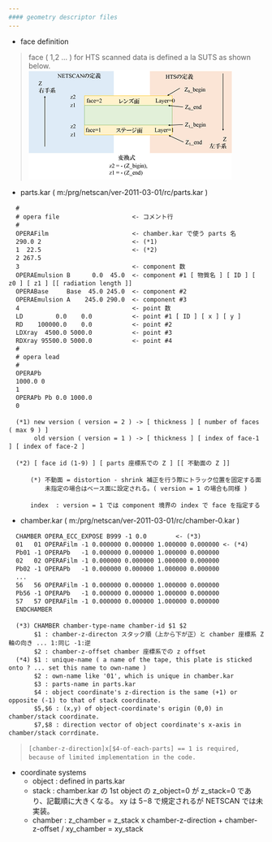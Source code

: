 ```yaml
---
#### geometry descriptor files
---
```


+ face definition
> face ( 1,2 ... ) for HTS scanned data is defined a la SUTS as shown below.  
> ![face-definition](./hts2fvxx.png)

+ parts.kar ( m:/prg/netscan/ver-2011-03-01/rc/parts.kar )  
```
  #
  # opera file                    <- コメント行
  #
  OPERAFilm                       <- chamber.kar で使う parts 名
  290.0 2                         <- (*1)
  1  22.5                         <- (*2)
  2 267.5
  3                               <- component 数
  OPERAEmulsion B      0.0  45.0  <- component #1 [ 物質名 ] [ ID ] [ z0 ] [ z1 ] [[ radiation length ]]
  OPERABase     Base  45.0 245.0  <- component #2
  OPERAEmulsion A    245.0 290.0  <- component #3
  4                               <- point 数
  LD         0.0    0.0           <- point #1 [ ID ] [ x ] [ y ]
  RD    100000.0    0.0           <- point #2
  LDXray  4500.0 5000.0           <- point #3
  RDXray 95500.0 5000.0           <- point #4
  #
  # opera lead
  #
  OPERAPb
  1000.0 0
  1
  OPERAPb Pb 0.0 1000.0
  0
  
  (*1) new version ( version = 2 ) -> [ thickness ] [ number of faces ( max 9 ) ]
       old version ( version = 1 ) -> [ thickness ] [ index of face-1 ] [ index of face-2 ]

  (*2) [ face id (1-9) ] [ parts 座標系での Z ] [[ 不動面の Z ]]
      
      (*) 不動面 = distortion - shrink 補正を行う際にトラック位置を固定する面
          未指定の場合はベース面に設定される。( version = 1 の場合も同様 )
        
      index  : version = 1 では component 境界の index で face を指定する
```

+ chamber.kar ( m:/prg/netscan/ver-2011-03-01/rc/chamber-0.kar )  
```
  CHAMBER OPERA_ECC_EXPOSE B999 -1 0.0        <- (*3)
  01   01 OPERAFilm -1 0.000000 0.000000 1.000000 0.000000 <- (*4)
  Pb01 -1 OPERAPb   -1 0.000000 0.000000 1.000000 0.000000
  02   02 OPERAFilm -1 0.000000 0.000000 1.000000 0.000000
  Pb02 -1 OPERAPb   -1 0.000000 0.000000 1.000000 0.000000
  ...
  56   56 OPERAFilm -1 0.000000 0.000000 1.000000 0.000000
  Pb56 -1 OPERAPb   -1 0.000000 0.000000 1.000000 0.000000
  57   57 OPERAFilm -1 0.000000 0.000000 1.000000 0.000000
  ENDCHAMBER
  
  (*3) CHAMBER chamber-type-name chamber-id $1 $2
       $1 : chamber-z-directon スタック順（上から下が正）と chamber 座標系 Z 軸の向き ... 1:同じ -1:逆
       $2 : chamber-z-offset chamber 座標系での z offset
  (*4) $1 : unique-name ( a name of the tape, this plate is sticked onto ? ... set this name to own-name )  
       $2 : own-name like '01', which is unique in chamber.kar  
       $3 : parts-name in parts.kar
       $4 : object coordinate's z-direction is the same (+1) or opposite (-1) to that of stack coordinate. 
       $5,$6 : (x,y) of object-coordinate's origin (0,0) in chamber/stack coordinate. 
       $7,$8 : direction vector of object coordinate's x-axis in chamber/stack corrdinate. 
```
  > ```[chamber-z-direction]x[$4-of-each-parts] == 1 is required, because of limited implementation in the code.```  

+ coordinate systems
  - object : defined in parts.kar  
  - stack : chamber.kar の 1st object の z_object=0 が z_stack=0 であり、記載順に大きくなる。 xy は $5-$8 で規定されるが NETSCAN では未実装。
  - chamber :  z_chamber = z_stack x chamber-z-direction + chamber-z-offset / xy_chamber = xy_stack
